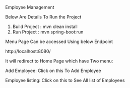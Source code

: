 Employee Management

Below Are Details To Run the Project

1. Build Project : mvn clean install
2. Run Project :  mvn spring-boot:run

Menu Page Can be accessed Using below Endpoint

http://localhost:8080/

It will redirect to Home Page which have Two menu:

Add Employee: Click on this To Add Employee

Employee listing: Click on this to See All list of Employees
